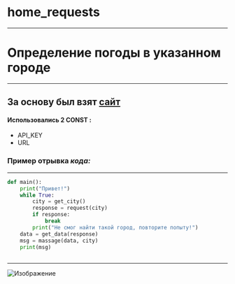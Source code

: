 # home_requests

---

# Определение погоды в указанном городе

---

## За основу был взят [сайт](https://openweathermap.org/)

####  Использовались **2 CONST :**  
* API_KEY
* URL

### Пример отрывка *кода:*

---
```python
def main():
    print("Привет!")
    while True:
        city = get_city()
        response = request(city)
        if response:
            break
        print("Не смог найти такой город, повторите попыту!")
    data = get_data(response)
    msg = massage(data, city)
    print(msg)
    
```
---

![Изображение](https://fikiwiki.com/uploads/posts/2022-02/1645010673_27-fikiwiki-com-p-kartinki-pro-pogodu-30.jpg)
    




